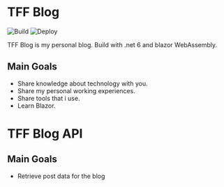 # TFF Blog

![Build](https://github.com/Tff27/tff-blog/actions/workflows/dotnet.yml/badge.svg)
![Deploy](https://github.com/Tff27/tff-blog/actions/workflows/azure-static-web-apps-black-tree-01f647703.yml/badge.svg)

TFF Blog is my personal blog. 
Build with .net 6 and blazor WebAssembly.

## Main Goals
* Share knowledge about technology with you.
* Share my personal working experiences.
* Share tools that i use.
* Learn Blazor.

# TFF Blog API

## Main Goals
* Retrieve post data for the blog
